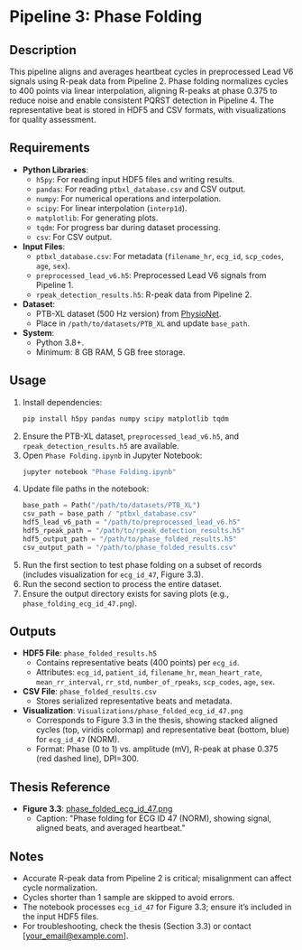 # Pipeline 3: Phase Folding

## Description
This pipeline aligns and averages heartbeat cycles in preprocessed Lead V6 signals using R-peak data from Pipeline 2. Phase folding normalizes cycles to 400 points via linear interpolation, aligning R-peaks at phase 0.375 to reduce noise and enable consistent PQRST detection in Pipeline 4. The representative beat is stored in HDF5 and CSV formats, with visualizations for quality assessment.

## Requirements
- **Python Libraries**:
  - `h5py`: For reading input HDF5 files and writing results.
  - `pandas`: For reading `ptbxl_database.csv` and CSV output.
  - `numpy`: For numerical operations and interpolation.
  - `scipy`: For linear interpolation (`interp1d`).
  - `matplotlib`: For generating plots.
  - `tqdm`: For progress bar during dataset processing.
  - `csv`: For CSV output.
- **Input Files**:
  - `ptbxl_database.csv`: For metadata (`filename_hr`, `ecg_id`, `scp_codes`, `age`, `sex`).
  - `preprocessed_lead_v6.h5`: Preprocessed Lead V6 signals from Pipeline 1.
  - `rpeak_detection_results.h5`: R-peak data from Pipeline 2.
- **Dataset**:
  - PTB-XL dataset (500 Hz version) from [PhysioNet](https://physionet.org/content/ptb-xl/1.0.3/).
  - Place in `/path/to/datasets/PTB_XL` and update `base_path`.
- **System**:
  - Python 3.8+.
  - Minimum: 8 GB RAM, 5 GB free storage.

## Usage
1. Install dependencies:
   ```bash
   pip install h5py pandas numpy scipy matplotlib tqdm
   ```
2. Ensure the PTB-XL dataset, `preprocessed_lead_v6.h5`, and `rpeak_detection_results.h5` are available.
3. Open `Phase Folding.ipynb` in Jupyter Notebook:
   ```bash
   jupyter notebook "Phase Folding.ipynb"
   ```
4. Update file paths in the notebook:
   ```python
   base_path = Path("/path/to/datasets/PTB_XL")
   csv_path = base_path / "ptbxl_database.csv"
   hdf5_lead_v6_path = "/path/to/preprocessed_lead_v6.h5"
   hdf5_rpeak_path = "/path/to/rpeak_detection_results.h5"
   hdf5_output_path = "/path/to/phase_folded_results.h5"
   csv_output_path = "/path/to/phase_folded_results.csv"
   ```
5. Run the first section to test phase folding on a subset of records (includes visualization for `ecg_id_47`, Figure 3.3).
6. Run the second section to process the entire dataset.
7. Ensure the output directory exists for saving plots (e.g., `phase_folding_ecg_id_47.png`).

## Outputs
- **HDF5 File**: `phase_folded_results.h5`
  - Contains representative beats (400 points) per `ecg_id`.
  - Attributes: `ecg_id`, `patient_id`, `filename_hr`, `mean_heart_rate`, `mean_rr_interval`, `rr_std`, `number_of_rpeaks`, `scp_codes`, `age`, `sex`.
- **CSV File**: `phase_folded_results.csv`
  - Stores serialized representative beats and metadata.
- **Visualization**: `Visualizations/phase_folded_ecg_id_47.png`
  - Corresponds to Figure 3.3 in the thesis, showing stacked aligned cycles (top, viridis colormap) and representative beat (bottom, blue) for `ecg_id_47` (NORM).
  - Format: Phase (0 to 1) vs. amplitude (mV), R-peak at phase 0.375 (red dashed line), DPI=300.

## Thesis Reference
- **Figure 3.3**: [phase_folded_ecg_id_47.png](https://raw.githubusercontent.com/BalkrishnaMotanavar/Single-Lead-ECG-Classifier-PhaseFolding-LightGBM/main/Visualizations/phase_folded_ecg_id_47.png)
  - Caption: "Phase folding for ECG ID 47 (NORM), showing signal, aligned beats, and averaged heartbeat."

## Notes
- Accurate R-peak data from Pipeline 2 is critical; misalignment can affect cycle normalization.
- Cycles shorter than 1 sample are skipped to avoid errors.
- The notebook processes `ecg_id_47` for Figure 3.3; ensure it’s included in the input HDF5 files.
- For troubleshooting, check the thesis (Section 3.3) or contact [your_email@example.com].